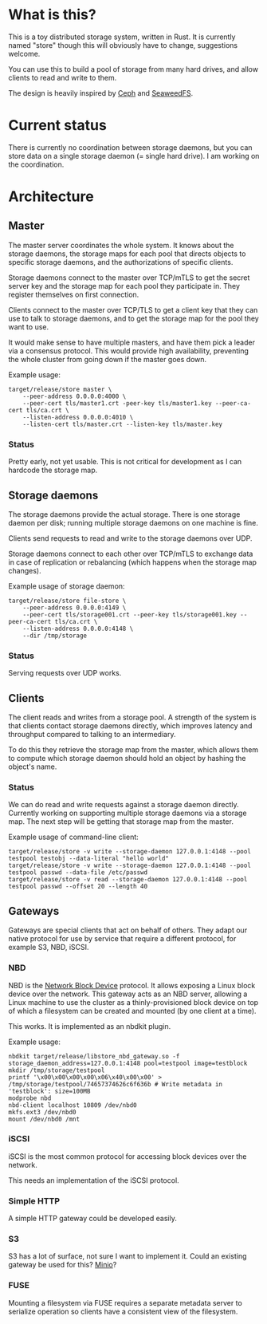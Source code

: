 # What is this?

This is a toy distributed storage system, written in Rust. It is currently named "store" though this will obviously have to change, suggestions welcome.

You can use this to build a pool of storage from many hard drives, and allow clients to read and write to them.

The design is heavily inspired by [Ceph](https://ceph.io/) and [SeaweedFS](https://github.com/chrislusf/seaweedfs).

# Current status

There is currently no coordination between storage daemons, but you can store data on a single storage daemon (= single hard drive). I am working on the coordination.

# Architecture

## Master

The master server coordinates the whole system. It knows about the storage daemons, the storage maps for each pool that directs objects to specific storage daemons, and the authorizations of specific clients.

Storage daemons connect to the master over TCP/mTLS to get the secret server key and the storage map for each pool they participate in. They register themselves on first connection.

Clients connect to the master over TCP/TLS to get a client key that they can use to talk to storage daemons, and to get the storage map for the pool they want to use.

It would make sense to have multiple masters, and have them pick a leader via a consensus protocol. This would provide high availability, preventing the whole cluster from going down if the master goes down.

Example usage:

```
target/release/store master \
    --peer-address 0.0.0.0:4000 \
    --peer-cert tls/master1.crt -peer-key tls/master1.key --peer-ca-cert tls/ca.crt \
    --listen-address 0.0.0.0:4010 \
    --listen-cert tls/master.crt --listen-key tls/master.key
```

### Status

Pretty early, not yet usable. This is not critical for development as I can hardcode the storage map.

## Storage daemons

The storage daemons provide the actual storage. There is one storage daemon per disk; running multiple storage daemons on one machine is fine.

Clients send requests to read and write to the storage daemons over UDP.

Storage daemons connect to each other over TCP/mTLS to exchange data in case of replication or rebalancing (which happens when the storage map changes).

Example usage of storage daemon:

```
target/release/store file-store \
    --peer-address 0.0.0.0:4149 \
    --peer-cert tls/storage001.crt --peer-key tls/storage001.key --peer-ca-cert tls/ca.crt \
    --listen-address 0.0.0.0:4148 \
    --dir /tmp/storage
```

### Status

Serving requests over UDP works.

## Clients

The client reads and writes from a storage pool. A strength of the system is that clients contact storage daemons directly, which improves latency and throughput compared to talking to an intermediary.

To do this they retrieve the storage map from the master, which allows them to compute which storage daemon should hold an object by hashing the object's name.

### Status

We can do read and write requests against a storage daemon directly. Currently working on supporting multiple storage daemons via a storage map. The next step will be getting that storage map from the master.

Example usage of command-line client:

```
target/release/store -v write --storage-daemon 127.0.0.1:4148 --pool testpool testobj --data-literal "hello world"
target/release/store -v write --storage-daemon 127.0.0.1:4148 --pool testpool passwd --data-file /etc/passwd
target/release/store -v read --storage-daemon 127.0.0.1:4148 --pool testpool passwd --offset 20 --length 40
```

## Gateways

Gateways are special clients that act on behalf of others. They adapt our native protocol for use by service that require a different protocol, for example S3, NBD, iSCSI.

### NBD

NBD is the [Network Block Device](https://en.wikipedia.org/wiki/Network_block_device) protocol. It allows exposing a Linux block device over the network. This gateway acts as an NBD server, allowing a Linux machine to use the cluster as a thinly-provisioned block device on top of which a filesystem can be created and mounted (by one client at a time).

This works. It is implemented as an nbdkit plugin.

Example usage:

```
nbdkit target/release/libstore_nbd_gateway.so -f storage_daemon_address=127.0.0.1:4148 pool=testpool image=testblock
mkdir /tmp/storage/testpool
printf '\x00\x00\x00\x00\x06\x40\x00\x00' > /tmp/storage/testpool/74657374626c6f636b # Write metadata in 'testblock': size=100MB
modprobe nbd
nbd-client localhost 10809 /dev/nbd0
mkfs.ext3 /dev/nbd0
mount /dev/nbd0 /mnt
```

### iSCSI

iSCSI is the most common protocol for accessing block devices over the network.

This needs an implementation of the iSCSI protocol.

### Simple HTTP

A simple HTTP gateway could be developed easily.

### S3

S3 has a lot of surface, not sure I want to implement it. Could an existing gateway be used for this? [Minio](https://min.io/)?

### FUSE

Mounting a filesystem via FUSE requires a separate metadata server to serialize operation so clients have a consistent view of the filesystem.
